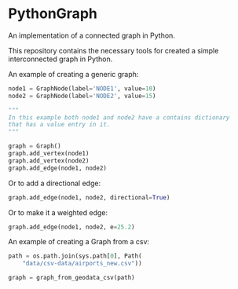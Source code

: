 # PythonGraph
An implementation of a connected graph in Python.

This repository contains the necessary tools for created a simple interconnected graph in Python.

An example of creating a generic graph:
```python
node1 = GraphNode(label='NODE1', value=10)
node2 = GraphNode(label='NODE2', value=15)

"""
In this example both node1 and node2 have a contains dictionary
that has a value entry in it.
"""

graph = Graph()
graph.add_vertex(node1)
graph.add_vertex(node2)
graph.add_edge(node1, node2)
```

Or to add a directional edge:
```python
graph.add_edge(node1, node2, directional=True)
```

Or to make it a weighted edge:
```python
graph.add_edge(node1, node2, e=25.2)
```

An example of creating a Graph from a csv:
```python
path = os.path.join(sys.path[0], Path(
    "data/csv-data/airports_new.csv"))

graph = graph_from_geodata_csv(path)
```
